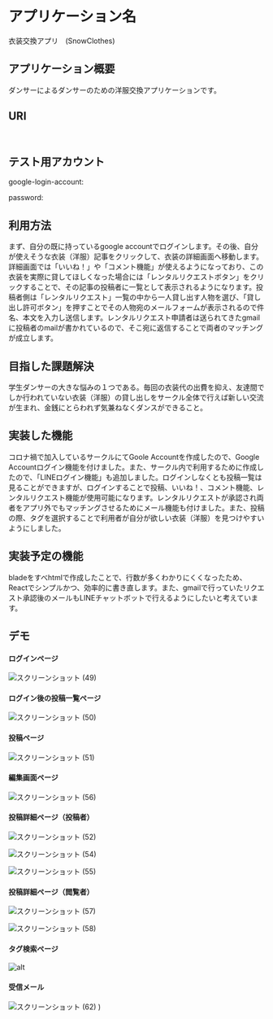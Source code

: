 # アプリケーション名
衣装交換アプリ　(SnowClothes)
## アプリケーション概要

ダンサーによるダンサーのための洋服交換アプリケーションです。


## URI
```


```

## テスト用アカウント
google-login-account:

password:

## 利用方法
まず、自分の既に持っているgoogle accountでログインします。その後、自分が使えそうな衣装（洋服）記事をクリックして、衣装の詳細画面へ移動します。詳細画面では「いいね！」や「コメント機能」が使えるようになっており、この衣装を実際に貸してほしくなった場合には「レンタルリクエストボタン」をクリックすることで、その記事の投稿者に一覧として表示されるようになります。投稿者側は「レンタルリクエスト」一覧の中から一人貸し出す人物を選び、「貸し出し許可ボタン」を押すことでその人物宛のメールフォームが表示されるので件名、本文を入力し送信します。レンタルリクエスト申請者は送られてきたgmailに投稿者のmailが書かれているので、そこ宛に返信することで両者のマッチングが成立します。

## 目指した課題解決

学生ダンサーの大きな悩みの１つである。毎回の衣装代の出費を抑え、友達間でしか行われていない衣装（洋服）の貸し出しをサークル全体で行えば新しい交流が生まれ、金銭にとらわれず気兼ねなくダンスができること。

## 実装した機能
コロナ禍で加入しているサークルにてGoole Accountを作成したので、Google Accountログイン機能を付けました。また、サークル内で利用するために作成したので、「LINEログイン機能」も追加しました。ログインしなくとも投稿一覧は見ることができますが、ログインすることで投稿、いいね！、コメント機能、レンタルリクエスト機能が使用可能になります。レンタルリクエストが承認され両者をアプリ外でもマッチングさせるためにメール機能も付けました。また、投稿の際、タグを選択することで利用者が自分が欲しい衣装（洋服）を見つけやすいようにしました。

## 実装予定の機能
bladeをすべhtmlで作成したことで、行数が多くわかりにくくなったため、Reactでシンプルかつ、効率的に書き直します。また、gmailで行っていたリクエスト承認後のメールもLINEチャットボットで行えるようにしたいと考えています。


## デモ
####  ログインページ
![スクリーンショット (49)](https://user-images.githubusercontent.com/87055309/144759867-6642c90c-0116-4439-8eb6-3a5aab1624fd.png)

#### ログイン後の投稿一覧ページ
![スクリーンショット (50)](https://user-images.githubusercontent.com/87055309/144759897-bd1e76fe-fe08-4996-9b4f-2137094261c7.png)

#### 投稿ページ
![スクリーンショット (51)](https://user-images.githubusercontent.com/87055309/144759923-4ef69b79-2924-48e3-bd7f-b02200c0e9ab.png)

#### 編集画面ページ
![スクリーンショット (56)](https://user-images.githubusercontent.com/87055309/144759934-8ccdc817-2d8a-44d4-8735-707f5084c17a.png)

#### 投稿詳細ページ（投稿者）
![スクリーンショット (52)](https://user-images.githubusercontent.com/87055309/144759949-e7a06e31-5393-490e-86b1-0fc57c6da641.png)

![スクリーンショット (54)](https://user-images.githubusercontent.com/87055309/144759967-5971749d-2f92-4ceb-8c56-df37597a8364.png)

![スクリーンショット (55)](https://user-images.githubusercontent.com/87055309/144759971-35e6d3c7-1b6d-4849-8f83-18a1a24ecbf0.png)

#### 投稿詳細ページ（閲覧者）
![スクリーンショット (57)](https://user-images.githubusercontent.com/87055309/144760031-bda8ffea-004a-49d1-b6af-91dd099d8328.png)

![スクリーンショット (58)](https://user-images.githubusercontent.com/87055309/144760050-2cb3dc34-be5c-4b1d-9811-e21e0237a1a4.png)


#### タグ検索ページ
![alt](画像URL)
#### 受信メール
![スクリーンショット (62)](https://user-images.githubusercontent.com/87055309/144760549-4f86c24a-a314-4564-99fa-d20e9935cca6.png)
)


